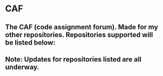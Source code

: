 # CAF
The CAF (code assignment forum). Made for my other repositories.
Repositories supported will be listed below:
---------------------------------------------
Note: Updates for repositories listed are all underway.
---------------------------------------------





















